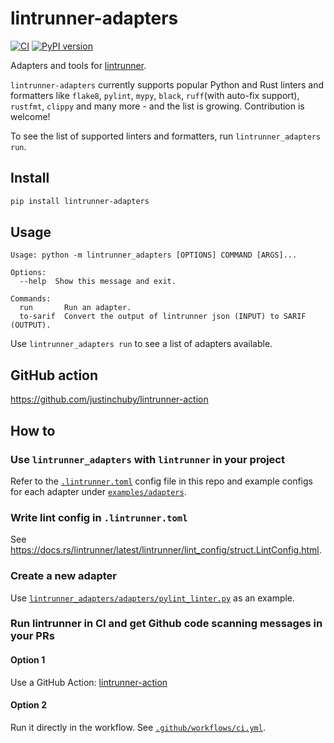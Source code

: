 # lintrunner-adapters

[![CI](https://github.com/justinchuby/lintrunner-adapters/actions/workflows/ci.yml/badge.svg)](https://github.com/justinchuby/lintrunner-adapters/actions/workflows/ci.yml)
[![PyPI version](https://badge.fury.io/py/lintrunner-adapters.svg)](https://badge.fury.io/py/lintrunner-adapters)

Adapters and tools for [lintrunner](https://github.com/suo/lintrunner).

`lintrunner-adapters` currently supports popular Python and Rust linters and formatters like `flake8`, `pylint`, `mypy`, `black`, `ruff`(with auto-fix support), `rustfmt`, `clippy` and many more - and the list is growing. Contribution is welcome!

To see the list of supported linters and formatters, run `lintrunner_adapters run`.

## Install

```sh
pip install lintrunner-adapters
```

## Usage

```text
Usage: python -m lintrunner_adapters [OPTIONS] COMMAND [ARGS]...

Options:
  --help  Show this message and exit.

Commands:
  run       Run an adapter.
  to-sarif  Convert the output of lintrunner json (INPUT) to SARIF (OUTPUT).
```

Use `lintrunner_adapters run` to see a list of adapters available.

## GitHub action

https://github.com/justinchuby/lintrunner-action

## How to

### Use `lintrunner_adapters` with `lintrunner` in your project

Refer to the [`.lintrunner.toml`](https://github.com/justinchuby/lintrunner-adapters/blob/main/.lintrunner.toml) config file in this repo and example configs for each adapter under [`examples/adapters`](https://github.com/justinchuby/lintrunner-adapters/tree/main/examples/adapters).

### Write lint config in `.lintrunner.toml`

See https://docs.rs/lintrunner/latest/lintrunner/lint_config/struct.LintConfig.html.

### Create a new adapter

Use [`lintrunner_adapters/adapters/pylint_linter.py`](https://github.com/justinchuby/lintrunner-adapters/blob/main/lintrunner_adapters/adapters/pylint_linter.py) as an example.

### Run lintrunner in CI and get Github code scanning messages in your PRs

#### Option 1

Use a GitHub Action: [lintrunner-action](https://github.com/justinchuby/lintrunner-action)

#### Option 2

Run it directly in the workflow. See [`.github/workflows/ci.yml`](https://github.com/justinchuby/lintrunner-adapters/blob/main/.github/workflows/ci.yml).
